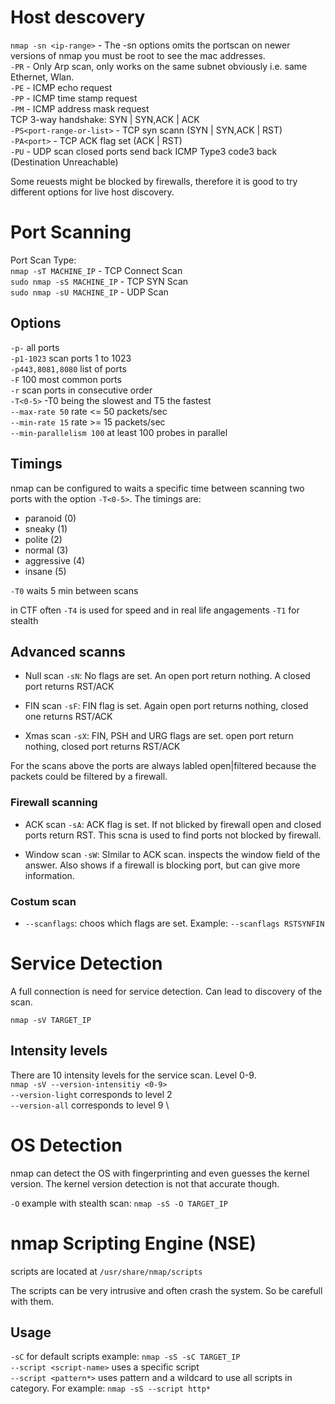 # Host descovery
`nmap -sn <ip-range>` - The -sn options omits the portscan on newer versions of nmap you must be root to see the mac addresses.\
`-PR` - Only Arp scan, only works on the same subnet obviously i.e. same Ethernet, Wlan.\
`-PE` - ICMP echo request\
`-PP` - ICMP time stamp request\
`-PM` - ICMP address mask request\
TCP 3-way handshake: SYN | SYN,ACK | ACK\
`-PS<port-range-or-list>` - TCP syn scann (SYN | SYN,ACK | RST)\
`-PA<port>` - TCP ACK flag set (ACK | RST)\
`-PU` - UDP scan closed ports send back ICMP Type3 code3 back (Destination Unreachable)

Some reuests might be blocked by firewalls, therefore it is good to try different options for live host discovery.

# Port Scanning
Port Scan Type:\
`nmap -sT MACHINE_IP` - TCP Connect Scan \
`sudo nmap -sS MACHINE_IP` - TCP SYN Scan \
`sudo nmap -sU MACHINE_IP` - UDP Scan

## Options
`-p-` 					all ports\
`-p1-1023` 				scan ports 1 to 1023\
`-p443,8081,8080` list of ports\
`-F` 					100 most common ports\
`-r` 					scan ports in consecutive order\
`-T<0-5>` 				-T0 being the slowest and T5 the fastest\
`--max-rate 50` 		rate <= 50 packets/sec\
`--min-rate 15` 		rate >= 15 packets/sec\
`--min-parallelism 100` at least 100 probes in parallel

## Timings
nmap can be configured to waits a specific time between scanning two ports with the option `-T<0-5>`. The timings are:
- paranoid (0)
- sneaky (1)
- polite (2)
- normal (3)
- aggressive (4)
- insane (5)

`-T0` waits 5 min between scans

in CTF often `-T4` is used for speed and in real life angagements `-T1` for stealth

## Advanced scanns
- Null scan `-sN`: No flags are set. An open port return nothing. A closed port returns RST/ACK

- FIN scan `-sF`: FIN flag is set. Again open port returns nothing, closed one returns RST/ACK

- Xmas scan `-sX`: FIN, PSH and URG flags are set. open port return nothing, closed port returns RST/ACK

For the scans above the ports are always labled open|filtered because the packets could be filtered by a firewall.

### Firewall scanning
- ACK scan `-sA`: ACK flag is set. If not blicked by firewall open and closed ports return RST. This scna is used to find ports not blocked by firewall.

- Window scan `-sW`: SImilar to ACK scan. inspects the window field of the answer. Also shows if a firewall is blocking port, but can give more information.

### Costum scan
- `--scanflags`: choos which flags are set. Example: `--scanflags RSTSYNFIN`

# Service Detection

A full connection is need for service detection. Can lead to discovery of the scan.

`nmap -sV TARGET_IP`

## Intensity levels
There are 10 intensity levels for the service scan. Level 0-9. \
`nmap -sV --version-intensitiy <0-9>` \
`--version-light` corresponds to level 2 \
`--version-all` corresponds to level 9 \

# OS Detection
nmap can detect the OS with fingerprinting and even guesses the kernel version. The kernel version detection is not that accurate though.

`-O` example with stealth scan: `nmap -sS -O TARGET_IP`

# nmap Scripting Engine (NSE)
scripts are located at `/usr/share/nmap/scripts`

The scripts can be very intrusive and often crash the system. So be carefull with them.

## Usage
`-sC` for default scripts example: `nmap -sS -sC TARGET_IP` \
`--script <script-name>` uses a specific script \
`--script <pattern*>` uses pattern and a wildcard to use all scripts in category. For example: `nmap -sS --script http*` 

